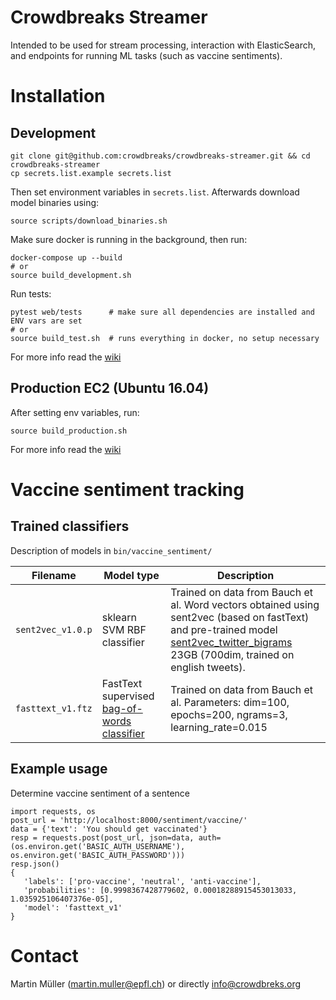 # Crowdbreaks Streamer

Intended to be used for stream processing, interaction with ElasticSearch, and endpoints for running ML tasks (such as vaccine sentiments).

# Installation
## Development
```
git clone git@github.com:crowdbreaks/crowdbreaks-streamer.git && cd crowdbreaks-streamer
cp secrets.list.example secrets.list
```
Then set environment variables in `secrets.list`. Afterwards download model binaries using:
```
source scripts/download_binaries.sh 
```
Make sure docker is running in the background, then run:
```
docker-compose up --build
# or
source build_development.sh
```
Run tests:
```
pytest web/tests      # make sure all dependencies are installed and ENV vars are set
# or
source build_test.sh  # runs everything in docker, no setup necessary
```

For more info read the [wiki](https://github.com/crowdbreaks/crowdbreaks-crowdbreaks-streamer/wiki/Development)

## Production EC2 (Ubuntu 16.04)
After setting env variables, run:
```
source build_production.sh
```
For more info read the [wiki](https://github.com/crowdbreaks/crowdbreaks-streamer/wiki/Deployment)


# Vaccine sentiment tracking

## Trained classifiers
Description of models in `bin/vaccine_sentiment/` 


| Filename | Model type | Description |
| ------ | ------ | ------ |
| `sent2vec_v1.0.p` | sklearn SVM RBF classifier | Trained on data from Bauch et al. Word vectors obtained using sent2vec (based on fastText) and pre-trained model [sent2vec_twitter_bigrams](https://drive.google.com/open?id=0B6VhzidiLvjSeHI4cmdQdXpTRHc) 23GB (700dim, trained on english tweets). |
| `fasttext_v1.ftz` | FastText supervised [bag-of-words classifier](https://arxiv.org/pdf/1607.01759.pdf) | Trained on data from Bauch et al. Parameters: dim=100, epochs=200, ngrams=3, learning_rate=0.015 |


## Example usage
Determine vaccine sentiment of a sentence
```
import requests, os
post_url = 'http://localhost:8000/sentiment/vaccine/'
data = {'text': 'You should get vaccinated'}
resp = requests.post(post_url, json=data, auth=(os.environ.get('BASIC_AUTH_USERNAME'), os.environ.get('BASIC_AUTH_PASSWORD')))
resp.json()
{
   'labels': ['pro-vaccine', 'neutral', 'anti-vaccine'], 
   'probabilities': [0.9998367428779602, 0.00018288915453013033, 1.035925106407376e-05], 
   'model': 'fasttext_v1'
}
```

# Contact
Martin Müller (martin.muller@epfl.ch) or directly info@crowdbreks.org
